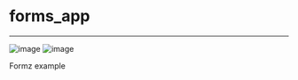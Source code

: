 # forms_app

---

![image](https://github.com/diegopagini/Forms-App_Flutter/assets/62857778/f49848b3-5350-4d0d-a6a7-a84485729f7e)
![image](https://github.com/diegopagini/Forms-App_Flutter/assets/62857778/6334e025-0ed8-4eba-9804-3d10f605297a)



Formz example

```dart

```
